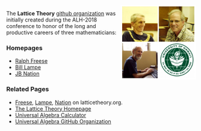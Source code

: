 <!-- <img src="assets/img/Lampe.jpg" alt="Bill Lampe" style="height: 200px"/>
<img src="assets/img/Nation.jpg" alt="JB Nation" style="height: 200px"/>
<img src="assets/img/Freese.jpeg" alt="Ralph Freese" style="height: 200px"/> -->


<img src="assets/img/ThreeAmigos.jpg" alt="Bill, JB, Ralph" style="height: 200px; float: right"/>

The **Lattice Theory** [github organization](https://help.github.com/articles/about-organizations/) was initially created during the ALH-2018 conference to honor of the long and productive careers of three mathematicians:

### Homepages

+ [Ralph Freese](https://www.math.hawaii.edu/~ralph)
+ [Bill Lampe](https://www.math.hawaii.edu/~bill)  
+ [JB Nation](https://www.math.hawaii.edu/~jb)

<!-- ## Biographies

Both Freese and Nation earned their PhD's under the advisment of [Robert Dilworth](http://www-history.mcs.st-and.ac.uk/Biographies/Dilworth.html) at Caltech, with Ralph graduating in 1972 and JB in ????

Lampe earned his PhD at Penn State under the advisement of Frink and Gratzer. -->

### Related Pages

+ [Freese](assets/Freese/README.md),
  [Lampe](assets/Lampe/README.md), [Nation](assets/Nation/README.md) on latticetheory.org.
+ [The Lattice Theory Homepage](http://math.hawaii.edu/LatThy/)
+ [Universal Algebra Calculator](http://uacalc.org)
+ [Universal Algebra GitHub Organization](https://github.com/universalalgebra)
